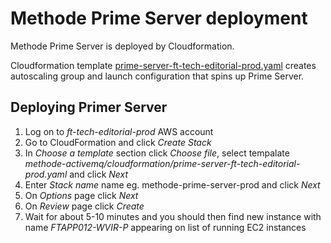 # Methode Prime Server deployment

Methode Prime Server is deployed by Cloudformation.

Cloudformation template [prime-server-ft-tech-editorial-prod.yaml](http://git.svc.ft.com/projects/NS/repos/methode-activemq/browse/cloudformation/prime-server-ft-tech-editorial-prod.yaml) creates autoscaling group and launch configuration that spins up Prime Server.

## Deploying Primer Server

 1. Log on to _ft-tech-editorial-prod_ AWS account
 2. Go to CloudFormation and click _Create Stack_
 3. In _Choose a template_ section click _Choose file_, select tempalate _methode-activemq/cloudformation/prime-server-ft-tech-editorial-prod.yaml_ and click _Next_
 4. Enter _Stack name_ name eg. methode-prime-server-prod and click _Next_
 5. On _Options_ page click _Next_
 6. On _Review_ page click _Create_
 7. Wait for about 5-10 minutes and you should then find new instance with name _FTAPP012-WVIR-P_ appearing on list of running EC2 instances
